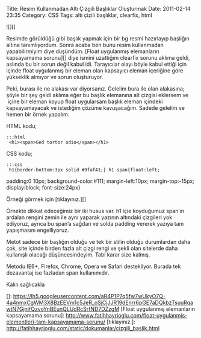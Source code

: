 Title: Resim Kullanmadan Altı Çizgili Başlıklar Oluşturmak
Date: 2011-02-14 23:35
Category: CSS
Tags: altı çizili başlıklar, clearfix, html

![][]

Resimde görüldüğü gibi başlık yapmak için bir bg resmi hazırlayıp
başlığın altına tanımlıyordum. Sonra acaba ben bunu resim kullanmadan
yapabilirmiyim diye düşündüm. [Float uygulanmış elemanların kapsayamama
sorunu][] diye ismini uzattığım clearfix sorunu aklıma geldi, aslında bu
bir sorun değil kabul idi. Tarayıcılar olayı böyle kabul ettiği için
içinde float uygulanmış bir eleman olan kapsayıcı eleman içeriğine göre
yükseklik almıyor ve sorun oluşturuyor.

Peki, burası ile ne alakası var diyorsanız. Gelelim bura ile olan
alakasına; şöyle bir şey geldi aklıma eğer bu başlık elemanına alt
çizgisi eklersem ve  içine bir eleman koyup float uygularsam başlık
eleman içindeki kapsayamayacak ve istediğim çözüme kavuşacağım. Sadede
gelelim ve hemen bir örnek yapalım.

HTML kodu;

	:::html
	 <h1><span>Ged tortor odio</span></h1> 

CSS kodu;

	:::css
	 h1{border-bottom:3px solid #9faf41;} h1 span{float:left;
padding:0 10px; background-color:#111; margin-left:10px;
margin-top:-15px; display:block; font-size:24px} 

Örneği görmek için [tıklayınız.][]

Örnekte dikkat edeceğimiz bir iki husus var. h1 içie koyduğumuz span’ın
ardalan rengini zemin ile aynı yaparak yazının altındaki çizgileri yok
ediyoruz, ayrıca bu span’a sağdan ve solda padding vererek yazıya tam
yapışmasını engelliyoruz.

Metot sadece bir başlığın olduğu ve tek bir stilin olduğu durumlardan
daha çok, site içinde birden fazla alt çizgi rengi ve şekli olan
sitelerde daha kullanışlı olacağı düşüncesindeyim. Tabi karar size
kalmış.

Metodu IE6+, Firefox, Chrome, Opera ve Safari destekliyor. Burada tek
dezavantaj ise fazladan span kullanımıdır.

Kalın sağlıcakla

</p>

  []: https://lh5.googleusercontent.com/aR4P1P7q5fw7wUkyO7Q-4a4nmxCgWM3X8BzEEVm1c5JeR_oSjCjJJR19dEnrr6pGE7aDQkbzTsuuRqawtN7GjnifQzvoYnBEunQLUdRcSrfND7DZzgM
  [Float uygulanmış elemanların kapsayamama sorunu]: http://www.fatihhayrioglu.com/float-uygulanmis-elementleri-tam-kapsayamama-sorunu/
  [tıklayınız.]: http://fatihhayrioglu.com/static/dokumanlar/cizgili_baslik.html
